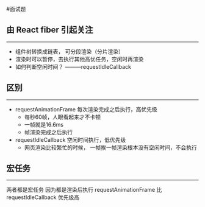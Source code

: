 #面试题 


## 由 React fiber 引起关注
---

- 组件树转换成链表， 可分段渲染（分片渲染）
- 渲染时可以暂停，去执行其他高优任务，空闲时再渲染
- 如何判断空闲时间？  ———requestIdleCallback

## 区别
---

- requestAnimationFrame 每次渲染完成之后执行，高优先级
	- 每秒60帧，人眼看起来才不卡顿
	- 一帧就是16.6ms
	- 帧渲染完成之后执行
- requestIdleCallback 空闲时间执行，低优先级
	- 网页渲染比较繁忙的时候， 一帧挨一帧渲染根本没有空闲时间，不会执行



## 宏任务
---

两者都是宏任务
因为都是渲染后执行
requestAnimationFrame 比 requestIdleCallback 优先级高